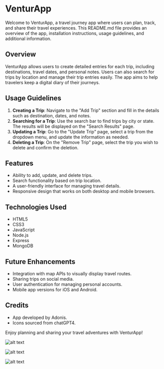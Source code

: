 # VenturApp

Welcome to VenturApp, a travel journey app where users can plan, track, and share their travel experiences. This README.md file provides an overview of the app, installation instructions, usage guidelines, and additional information.

## Overview

VenturApp allows users to create detailed entries for each trip, including destinations, travel dates, and personal notes. Users can also search for trips by location and manage their trip entries easily. The app aims to help travelers keep a digital diary of their journeys.

## Usage Guidelines

1. **Creating a Trip**: Navigate to the "Add Trip" section and fill in the details such as destination, dates, and notes.
2. **Searching for a Trip**: Use the search bar to find trips by city or state. The results will be displayed on the "Search Results" page.
3. **Updating a Trip**: Go to the "Update Trip" page, select a trip from the dropdown menu, and update the information as needed.
4. **Deleting a Trip**: On the "Remove Trip" page, select the trip you wish to delete and confirm the deletion.

## Features

- Ability to add, update, and delete trips.
- Search functionality based on trip location.
- A user-friendly interface for managing travel details.
- Responsive design that works on both desktop and mobile browsers.

## Technologies Used

- HTML5
- CSS3
- JavaScript
- Node.js
- Express
- MongoDB

## Future Enhancements

- Integration with map APIs to visually display travel routes.
- Sharing trips on social media.
- User authentication for managing personal accounts.
- Mobile app versions for iOS and Android.

## Credits

- App developed by Adonis.
- Icons sourced from chatGPT4.

Enjoy planning and sharing your travel adventures with VenturApp!

![alt text](<Rimages/Screenshot 2024-04-15 at 9.48.20 AM.png>)

![alt text](<Rimages/Screenshot 2024-04-15 at 9.48.43 AM.png>)

![alt text](<Rimages/Screenshot 2024-04-15 at 9.48.51 AM.png>)